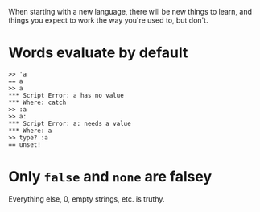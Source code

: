 When starting with a new language, there will be new things to learn, and things you expect to work the way you're used to, but don't. 

# Words evaluate by default

```
>> 'a
== a
>> a
*** Script Error: a has no value
*** Where: catch
>> :a
>> a:
*** Script Error: a: needs a value
*** Where: a
>> type? :a
== unset!
```

# Only `false` and `none` are falsey

Everything else, 0, empty strings, etc. is truthy.
